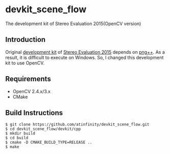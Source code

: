 # devkit_scene_flow
The development kit of Stereo Evaluation 2015(OpenCV version)

## Introduction
Original [development kit](http://kitti.is.tue.mpg.de/kitti/devkit_scene_flow.zip) of [Stereo Evaluation 2015](http://www.cvlibs.net/datasets/kitti/eval_scene_flow.php?benchmark=stereo) depends on [png++](http://savannah.nongnu.org/projects/pngpp/).
As a result, it is difficult to execute on Windows. So, I changed this development kit to use OpenCV.

## Requirements
- OpenCV 2.4.x/3.x
- CMake

## Build Instructions
```
$ git clone https://github.com/atinfinity/devkit_scene_flow.git
$ cd devkit_scene_flow/devkit/cpp
$ mkdir build
$ cd build
$ cmake -D CMAKE_BUILD_TYPE=RELEASE ..
$ make
```
